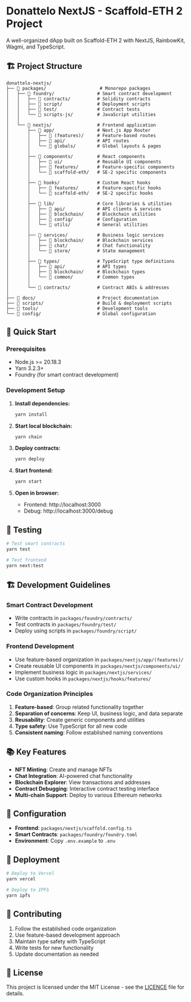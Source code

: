 # Donattelo NextJS - Scaffold-ETH 2 Project

A well-organized dApp built on Scaffold-ETH 2 with NextJS, RainbowKit, Wagmi, and TypeScript.

## 🏗️ Project Structure

```
donattelo-nextjs/
├── 📁 packages/                    # Monorepo packages
│   ├── 📁 foundry/                # Smart contract development
│   │   ├── 📁 contracts/          # Solidity contracts
│   │   ├── 📁 script/             # Deployment scripts
│   │   ├── 📁 test/               # Contract tests
│   │   └── 📁 scripts-js/         # JavaScript utilities
│   │
│   └── 📁 nextjs/                 # Frontend application
│       ├── 📁 app/                # Next.js App Router
│       │   ├── 📁 (features)/     # Feature-based routes
│       │   ├── 📁 api/            # API routes
│       │   └── 📁 globals/        # Global layouts & pages
│       │
│       ├── 📁 components/         # React components
│       │   ├── 📁 ui/             # Reusable UI components
│       │   ├── 📁 features/       # Feature-specific components
│       │   └── 📁 scaffold-eth/   # SE-2 specific components
│       │
│       ├── 📁 hooks/              # Custom React hooks
│       │   ├── 📁 features/       # Feature-specific hooks
│       │   └── 📁 scaffold-eth/   # SE-2 specific hooks
│       │
│       ├── 📁 lib/                # Core libraries & utilities
│       │   ├── 📁 api/            # API clients & services
│       │   ├── 📁 blockchain/     # Blockchain utilities
│       │   ├── 📁 config/         # Configuration
│       │   └── 📁 utils/          # General utilities
│       │
│       ├── 📁 services/           # Business logic services
│       │   ├── 📁 blockchain/     # Blockchain services
│       │   ├── 📁 chat/           # Chat functionality
│       │   └── 📁 store/          # State management
│       │
│       ├── 📁 types/              # TypeScript type definitions
│       │   ├── 📁 api/            # API types
│       │   ├── 📁 blockchain/     # Blockchain types
│       │   └── 📁 common/         # Common types
│       │
│       └── 📁 contracts/          # Contract ABIs & addresses
│
├── 📁 docs/                       # Project documentation
├── 📁 scripts/                    # Build & deployment scripts
├── 📁 tools/                      # Development tools
└── 📁 config/                     # Global configuration
```

## 🚀 Quick Start

### Prerequisites
- Node.js >= 20.18.3
- Yarn 3.2.3+
- Foundry (for smart contract development)

### Development Setup

1. **Install dependencies:**
   ```bash
   yarn install
   ```

2. **Start local blockchain:**
   ```bash
   yarn chain
   ```

3. **Deploy contracts:**
   ```bash
   yarn deploy
   ```

4. **Start frontend:**
   ```bash
   yarn start
   ```

5. **Open in browser:**
   - Frontend: http://localhost:3000
   - Debug: http://localhost:3000/debug

## 🧪 Testing

```bash
# Test smart contracts
yarn test

# Test frontend
yarn next:test
```

## 🏗️ Development Guidelines

### Smart Contract Development
- Write contracts in `packages/foundry/contracts/`
- Test contracts in `packages/foundry/test/`
- Deploy using scripts in `packages/foundry/script/`

### Frontend Development
- Use feature-based organization in `packages/nextjs/app/(features)/`
- Create reusable UI components in `packages/nextjs/components/ui/`
- Implement business logic in `packages/nextjs/services/`
- Use custom hooks in `packages/nextjs/hooks/features/`

### Code Organization Principles
1. **Feature-based**: Group related functionality together
2. **Separation of concerns**: Keep UI, business logic, and data separate
3. **Reusability**: Create generic components and utilities
4. **Type safety**: Use TypeScript for all new code
5. **Consistent naming**: Follow established naming conventions

## 📚 Key Features

- **NFT Minting**: Create and manage NFTs
- **Chat Integration**: AI-powered chat functionality
- **Blockchain Explorer**: View transactions and addresses
- **Contract Debugging**: Interactive contract testing interface
- **Multi-chain Support**: Deploy to various Ethereum networks

## 🔧 Configuration

- **Frontend**: `packages/nextjs/scaffold.config.ts`
- **Smart Contracts**: `packages/foundry/foundry.toml`
- **Environment**: Copy `.env.example` to `.env`

## 🚀 Deployment

```bash
# Deploy to Vercel
yarn vercel

# Deploy to IPFS
yarn ipfs
```

## 🤝 Contributing

1. Follow the established code organization
2. Use feature-based development approach
3. Maintain type safety with TypeScript
4. Write tests for new functionality
5. Update documentation as needed

## 📄 License

This project is licensed under the MIT License - see the [LICENCE](LICENCE) file for details.